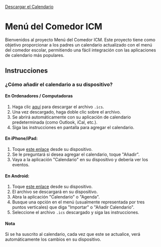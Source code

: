 ##
[Descargar el Calendario](./menu_calendario.ics)
# Menú del Comedor ICM

Bienvenidos al proyecto Menú del Comedor ICM. Este proyecto tiene como objetivo proporcionar a los padres un calendario actualizado con el menú del comedor escolar, permitiendo una fácil integración con las aplicaciones de calendario más populares.

## Instrucciones

### ¿Cómo añadir el calendario a su dispositivo?

#### **En Ordenadores / Computadoras**

1. Haga clic [aquí](https://github.com/Wakkos/ICM-Comedor/raw/main/menu_calendario.ics) para descargar el archivo `.ics`.
2. Una vez descargado, haga doble clic sobre el archivo.
3. Se abrirá automáticamente con su aplicación de calendario predeterminada (como Outlook, iCal, etc.).
4. Siga las instrucciones en pantalla para agregar el calendario.

#### **En iPhone/iPad:**

1. Toque [este enlace](https://github.com/Wakkos/ICM-Comedor/raw/main/menu_calendario.ics) desde su dispositivo.
2. Se le preguntará si desea agregar el calendario, toque "Añadir".
3. Vaya a la aplicación "Calendario" en su dispositivo y debería ver los eventos.

#### **En Android:**

1. Toque [este enlace](https://github.com/Wakkos/ICM-Comedor/raw/main/menu_calendario.ics) desde su dispositivo.
2. El archivo se descargará en su dispositivo.
3. Abra la aplicación "Calendario" o "Agenda".
4. Busque una opción en el menú (usualmente representada por tres puntos verticales) que diga "Importar" o "Añadir Calendario".
5. Seleccione el archivo `.ics` descargado y siga las instrucciones.

#### **Nota**

Si se ha suscrito al calendario, cada vez que este se actualice, verá automáticamente los cambios en su dispositivo.
